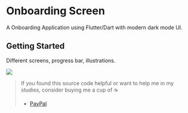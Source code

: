# Onboarding Screen

A  Onboarding Application using Flutter/Dart with modern dark mode UI.

## Getting Started

Different screens, progress bar, illustrations.

![](assets/gif.gif)

> If you found this source code helpful or want to help me in my studies, consider buying me a cup of :coffee:
>
> * [PayPal](https://www.paypal.me/albamode/)